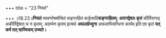 +++
title = "23 नियतं"

+++
॥18.23॥**नियतं** स्ववर्णाश्रमोचितं सङ्गरहितं कर्तृत्वादि**सङ्गरहितम्;
अरागद्वेषतः कृतं** कीर्तिरागाद् अकीर्तिद्वेषात् च न कृतम्; अदम्भेन कृतम्
इत्यर्थः **अफलप्रेप्सुना** अफलाभिसन्धिना कार्यम् इति एव कृतं **यत्**
**कर्म तत् सात्त्विकम् उच्यते।**

